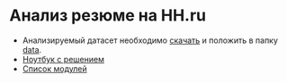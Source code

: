 # Анализ резюме на HH.ru
* Анализируемый датасет необходимо [скачать](https://drive.google.com/file/d/1Kb78mAWYKcYlellTGhIjPI-bCcKbGuTn/view) и положить в папку [data](/data/).
* [Ноутбук с решением](/Project-1.%20%D0%90%D0%BD%D0%B0%D0%BB%D0%B8%D0%B7%20%D1%80%D0%B5%D0%B7%D1%8E%D0%BC%D0%B5%20%D0%BD%D0%B0%20HH.ipynb)
* [Список модулей](/requirements.txt)
